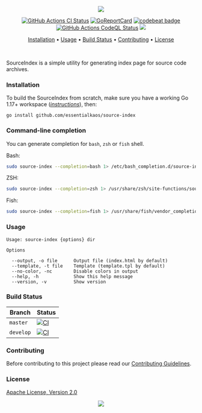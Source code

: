 <p align="center"><a href="#readme"><img src="https://gh.kaos.st/source-index.svg"/></a></p>

<p align="center">
  <a href="https://kaos.sh/w/source-index/ci"><img src="https://kaos.sh/w/source-index/ci.svg" alt="GitHub Actions CI Status" /></a>
  <a href="https://kaos.sh/r/source-index"><img src="https://kaos.sh/r/source-index.svg" alt="GoReportCard" /></a>
  <a href="https://kaos.sh/b/source-index"><img src="https://kaos.sh/b/dec317bf-9da2-4d56-ab9b-a31dde545285.svg" alt="codebeat badge" /></a>
  <a href="https://kaos.sh/w/source-index/codeql"><img src="https://kaos.sh/w/source-index/codeql.svg" alt="GitHub Actions CodeQL Status" /></a>
  <a href="#license"><img src="https://gh.kaos.st/apache2.svg"></a>
</p>

<p align="center"><a href="#installation">Installation</a> • <a href="#usage">Usage</a> • <a href="#build-status">Build Status</a> • <a href="#contributing">Contributing</a> • <a href="#license">License</a></p>

</br>

SourceIndex is a simple utility for generating index page for source code archives.

### Installation

To build the SourceIndex from scratch, make sure you have a working Go 1.17+ workspace (_[instructions](https://golang.org/doc/install)_), then:

```
go install github.com/essentialkaos/source-index
```

### Command-line completion

You can generate completion for `bash`, `zsh` or `fish` shell.

Bash:
```bash
sudo source-index --completion=bash 1> /etc/bash_completion.d/source-index
```


ZSH:
```bash
sudo source-index --completion=zsh 1> /usr/share/zsh/site-functions/source-index
```


Fish:
```bash
sudo source-index --completion=fish 1> /usr/share/fish/vendor_completions.d/source-index.fish
```

### Usage

```
Usage: source-index {options} dir

Options

  --output, -o file      Output file (index.html by default)
  --template, -t file    Template (template.tpl by default)
  --no-color, -nc        Disable colors in output
  --help, -h             Show this help message
  --version, -v          Show version

```

### Build Status

| Branch | Status |
|--------|--------|
| `master` | [![CI](https://kaos.sh/w/source-index/ci.svg?branch=master)](https://kaos.sh/w/source-index/ci?query=branch:master) |
| `develop` | [![CI](https://kaos.sh/w/source-index/ci.svg?branch=master)](https://kaos.sh/w/source-index/ci?query=branch:develop) |

### Contributing

Before contributing to this project please read our [Contributing Guidelines](https://github.com/essentialkaos/contributing-guidelines#contributing-guidelines).

### License

[Apache License, Version 2.0](https://www.apache.org/licenses/LICENSE-2.0)

<p align="center"><a href="https://essentialkaos.com"><img src="https://gh.kaos.st/ekgh.svg"/></a></p>
